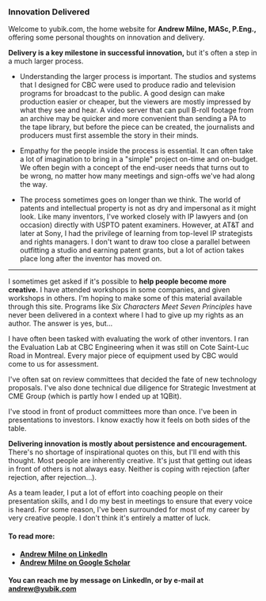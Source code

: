 ### Innovation Delivered
Welcome to yubik.com, the home website for  **Andrew Milne, MASc, P.Eng.,** offering some personal thoughts on innovation and delivery.

**Delivery is a key milestone in successful innovation,** but it's often a step in a much larger process. 

  - Understanding the larger process is important.  The studios and systems that I designed for CBC were used to produce radio and television programs for broadcast to the public. A good design can make production easier or cheaper, but the viewers are mostly impressed by what they see and hear. A video server that can pull B-roll footage from an archive may be quicker and more convenient than sending a PA to the tape library, but before the piece can be created, the journalists and producers must first assemble the story in their minds.  

  - Empathy for the people inside the process is essential.  It can often take a lot of imagination to bring in a "simple" project on-time and on-budget.  We often begin with a concept of the end-user needs that turns out to be wrong, no matter how many meetings and sign-offs we've had along the way. 

  - The process sometimes goes on longer than we  think.  The world of patents and intellectual property is not as dry and impersonal as it might look. Like many inventors, I've worked closely with IP lawyers and (on occasion) directly with USPTO patent examiners. However, at AT&T and later at Sony, I had the privilege of learning from top-level IP strategists and rights managers. I don't want to draw too close a parallel between outfitting a studio and earning patent grants, but a lot of action takes place long after the inventor has moved on.  
  
---

I sometimes get asked if it's possible to **help people become more creative.**  I have attended workshops in some companies, and given workshops in others.  I'm hoping to make some of this material available through this site. Programs like *Six Characters Meet Seven Principles* have never been delivered in a context where I had to give up my rights as an author.  The answer is yes, but...

I have often been tasked with evaluating the work of other inventors.  I ran the Evaluation Lab at CBC Engineering when it was still on Cote Saint-Luc Road in Montreal. Every major piece of equipment used by CBC would come to us for assessment.  

I've often sat on review committees that decided the fate of new technology proposals.  I've also done technical due diligence for Strategic Investment at CME Group (which is partly how I ended up at 1QBit). 

I've stood in front of product committees more than once.  I've been in presentations to investors.  I know exactly how it feels on both sides of the table.  

**Delivering innovation is mostly about persistence and encouragement.**  There's no shortage of inspirational quotes on this, but I'll end with this thought.  Most people are inherently creative.  It's just that getting out ideas in front of others is not always easy. Neither is coping with rejection (after rejection, after rejection...). 

As a team leader, I put a lot of effort into coaching people on their presentation skills, and I do my best in meetings to ensure that every voice is heard.  For some reason, I've been surrounded for most of my career by very creative people.  I don't think it's entirely a matter of luck.   

#### To read more: 

  - **[Andrew Milne on LinkedIn](https://www.linkedin.com/in/yubik/)**
  - **[Andrew Milne on Google Scholar](https://scholar.google.com/citations?hl=en&user=MUcNd5cAAAAJ)**
  
#### You can reach me by message on LinkedIn, or by e-mail at [andrew@yubik.com](mailto:andrew@yubik.com)






